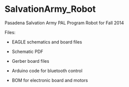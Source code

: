 SalvationArmy_Robot
===================

Pasadena Salvation Army PAL Program Robot for Fall 2014

Files:

- EAGLE schematics and board files

- Schematic PDF

- Gerber board files

- Arduino code for bluetooth control

- BOM for electronic board and motors

